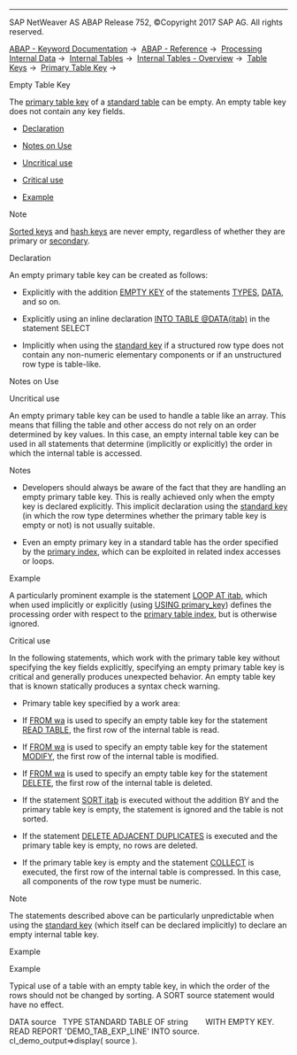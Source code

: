   

* * *

SAP NetWeaver AS ABAP Release 752, ©Copyright 2017 SAP AG. All rights reserved.

[ABAP - Keyword Documentation](javascript:call_link\('abenabap.htm'\)) →  [ABAP - Reference](javascript:call_link\('abenabap_reference.htm'\)) →  [Processing Internal Data](javascript:call_link\('abenabap_data_working.htm'\)) →  [Internal Tables](javascript:call_link\('abenitab.htm'\)) →  [Internal Tables - Overview](javascript:call_link\('abenitab_oview.htm'\)) →  [Table Keys](javascript:call_link\('abenitab_key.htm'\)) →  [Primary Table Key](javascript:call_link\('abenitab_key_primary.htm'\)) → 

Empty Table Key

The [primary table key](javascript:call_link\('abenprimary_table_key_glosry.htm'\) "Glossary Entry") of a [standard table](javascript:call_link\('abenstandard_table_glosry.htm'\) "Glossary Entry") can be empty. An empty table key does not contain any key fields.

-   [Declaration](#@@ITOC@@ABENITAB_EMPTY_KEY_1)

-   [Notes on Use](#@@ITOC@@ABENITAB_EMPTY_KEY_2)

-   [Uncritical use](#@@ITOC@@ABENITAB_EMPTY_KEY_3)

-   [Critical use](#@@ITOC@@ABENITAB_EMPTY_KEY_4)

-   [Example](#@@ITOC@@ABENITAB_EMPTY_KEY_5)

Note

[Sorted keys](javascript:call_link\('abensorted_key_glosry.htm'\) "Glossary Entry") and [hash keys](javascript:call_link\('abenhash_key_glosry.htm'\) "Glossary Entry") are never empty, regardless of whether they are primary or [secondary](javascript:call_link\('abensecondary_key_glosry.htm'\) "Glossary Entry").

Declaration

An empty primary table key can be created as follows:

-   Explicitly with the addition [EMPTY KEY](javascript:call_link\('abaptypes_primary_key.htm'\)) of the statements [TYPES](javascript:call_link\('abaptypes_primary_key.htm'\)), [DATA](javascript:call_link\('abapdata_primary_key.htm'\)), and so on.

-   Explicitly using an inline declaration [INTO TABLE @DATA(itab)](javascript:call_link\('abapinto_clause.htm'\)) in the statement SELECT

-   Implicitly when using the [standard key](javascript:call_link\('abenitab_standard_key.htm'\)) if a structured row type does not contain any non-numeric elementary components or if an unstructured row type is table-like.

Notes on Use

Uncritical use

An empty primary table key can be used to handle a table like an array. This means that filling the table and other access do not rely on an order determined by key values. In this case, an empty internal table key can be used in all statements that determine (implicitly or explicitly) the order in which the internal table is accessed.

Notes

-   Developers should always be aware of the fact that they are handling an empty primary table key. This is really achieved only when the empty key is declared explicitly. This implicit declaration using the [standard key](javascript:call_link\('abenitab_standard_key.htm'\)) (in which the row type determines whether the primary table key is empty or not) is not usually suitable.

-   Even an empty primary key in a standard table has the order specified by the [primary index](javascript:call_link\('abenprimary_table_index_glosry.htm'\) "Glossary Entry"), which can be exploited in related index accesses or loops.

Example

A particularly prominent example is the statement [LOOP AT itab](javascript:call_link\('abaploop_at_itab.htm'\)), which when used implicitly or explicitly (using [USING primary\_key](javascript:call_link\('abaploop_at_itab_cond.htm'\))) defines the processing order with respect to the [primary table index](javascript:call_link\('abenprimary_table_index_glosry.htm'\) "Glossary Entry"), but is otherwise ignored.

Critical use

In the following statements, which work with the primary table key without specifying the key fields explicitly, specifying an empty primary table key is critical and generally produces unexpected behavior. An empty table key that is known statically produces a syntax check warning.

-   Primary table key specified by a work area:

-   If [FROM wa](javascript:call_link\('abapread_table_key.htm'\)) is used to specify an empty table key for the statement [READ TABLE](javascript:call_link\('abapread_table.htm'\)), the first row of the internal table is read.

-   If [FROM wa](javascript:call_link\('abapmodify_itab_single.htm'\)) is used to specify an empty table key for the statement [MODIFY](javascript:call_link\('abapmodify_itab.htm'\)), the first row of the internal table is modified.

-   If [FROM wa](javascript:call_link\('abapdelete_itab_key.htm'\)) is used to specify an empty table key for the statement [DELETE](javascript:call_link\('abapdelete_itab.htm'\)), the first row of the internal table is deleted.

-   If the statement [SORT itab](javascript:call_link\('abapsort_itab.htm'\)) is executed without the addition BY and the primary table key is empty, the statement is ignored and the table is not sorted.

-   If the statement [DELETE ADJACENT DUPLICATES](javascript:call_link\('abapdelete_duplicates.htm'\)) is executed and the primary table key is empty, no rows are deleted.

-   If the primary table key is empty and the statement [COLLECT](javascript:call_link\('abapcollect.htm'\)) is executed, the first row of the internal table is compressed. In this case, all components of the row type must be numeric.

Note

The statements described above can be particularly unpredictable when using the [standard key](javascript:call_link\('abenitab_standard_key.htm'\)) (which itself can be declared implicitly) to declare an empty internal table key.

Example

Example

Typical use of a table with an empty table key, in which the order of the rows should not be changed by sorting. A SORT source statement would have no effect.

DATA source
  TYPE STANDARD TABLE OF string
       WITH EMPTY KEY.
READ REPORT 'DEMO\_TAB\_EXP\_LINE' INTO source.
cl\_demo\_output=>display( source ).